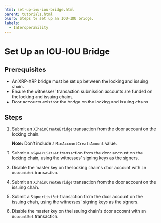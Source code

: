 ```yaml
---
html: set-up-iou-iou-bridge.html
parent: tutorials.html
blurb: Steps to set up an IOU-IOU bridge.
labels:
  - Interoperability
---
```

# Set Up an IOU-IOU Bridge


## Prerequisites

- An XRP-XRP bridge must be set up between the locking and issuing chain.
- Ensure the witnesses' transaction submission accounts are funded on the locking and issuing chains.
- Door accounts exist for the bridge on the locking and issuing chains.


## Steps

1. Submit an `XChainCreateBridge` transaction from the door account on the locking chain.
  
    **Note:** Don't include a `MinAccountCreateAmount` value.

2. Submit a `SignerListSet` transaction from the door account on the locking chain, using the witnesses' signing keys as the signers.
   
3. Disable the master key on the locking chain's door account with an `AccountSet` transaction.
   
4. Submit an `XChainCreateBridge` transaction from the door account on the issuing chain.

5. Submit a `SignerListSet` transaction from the door account on the issuing chain, using the witnesses' signing keys as the signers.

6. Disable the master key on the issuing chain's door account with an `AccountSet` transaction.
